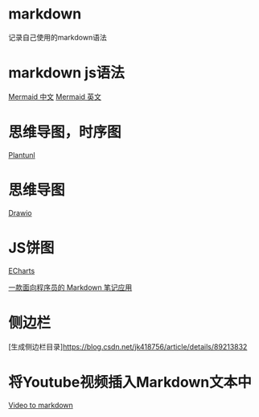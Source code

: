 # markdown
记录自己使用的markdown语法

# markdown js语法
[Mermaid 中文](https://github.com/mermaid-js/mermaid/blob/develop/README.zh-CN.md)
[Mermaid 英文](https://mermaid-js.github.io/mermaid/#/)

# 思维导图，时序图
[Plantunl](https://plantuml.com/zh/)

# 思维导图
[Drawio](https://app.diagrams.net/)

# JS饼图
[ECharts](https://echarts.apache.org/handbook/zh/get-started/)

[一款面向程序员的 Markdown 笔记应用](https://github.com/purocean/yn/blob/develop/README_ZH-CN.md)

# 侧边栏

[生成侧边栏目录]https://blog.csdn.net/jk418756/article/details/89213832


# 将Youtube视频插入Markdown文本中

[Video to markdown](https://video-to-markdown.marcomontalbano.com/)
